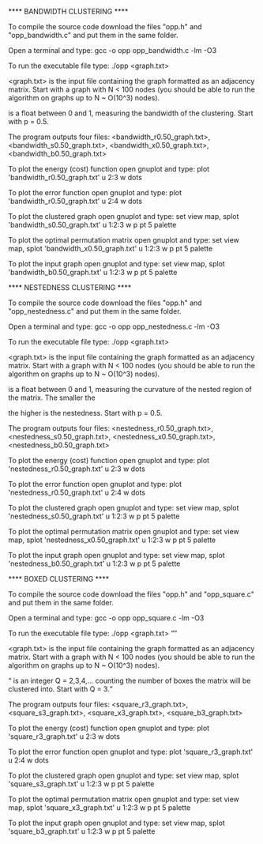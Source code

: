 **** BANDWIDTH CLUSTERING ****

To compile the source code download the files "opp.h" and "opp_bandwidth.c" and put them in the same folder. 

Open a terminal and type: gcc -o opp opp_bandwidth.c -lm -O3

To run the executable file type: ./opp <graph.txt> <p> 

<graph.txt> is the input file containing the graph formatted as an adjacency matrix. Start with a graph with N < 100 nodes (you should be able to run the algorithm on graphs up to N ~ O(10^3) nodes).
                                                                                                                    
<p> is a float between 0 and 1, measuring the bandwidth of the clustering. Start with p = 0.5. 

The program outputs four files: <bandwidth_r0.50_graph.txt>, <bandwidth_s0.50_graph.txt>, <bandwidth_x0.50_graph.txt>, <bandwidth_b0.50_graph.txt>
  
To plot the energy (cost) function open gnuplot and type: plot 'bandwidth_r0.50_graph.txt' u 2:3 w dots

To plot the error function open gnuplot and type: plot 'bandwidth_r0.50_graph.txt' u 2:4 w dots
  
To plot the clustered graph open gnuplot and type: set view map, splot 'bandwidth_s0.50_graph.txt' u 1:2:3 w p pt 5 palette
  
To plot the optimal permutation matrix open gnuplot and type: set view map, splot 'bandwidth_x0.50_graph.txt' u 1:2:3 w p pt 5 palette

To plot the input graph open gnuplot and type: set view map, splot 'bandwidth_b0.50_graph.txt' u 1:2:3 w p pt 5 palette


**** NESTEDNESS CLUSTERING ****

To compile the source code download the files "opp.h" and "opp_nestedness.c" and put them in the same folder. 

Open a terminal and type: gcc -o opp opp_nestedness.c -lm -O3

To run the executable file type: ./opp <graph.txt> <p> 

<graph.txt> is the input file containing the graph formatted as an adjacency matrix. Start with a graph with N < 100 nodes (you should be able to run the algorithm on graphs up to N ~ O(10^3) nodes).

<p> is a float between 0 and 1, measuring the curvature of the nested region of the matrix. The smaller the <p> the higher is the nestedness. Start with p = 0.5. 

The program outputs four files: <nestedness_r0.50_graph.txt>, <nestedness_s0.50_graph.txt>, <nestedness_x0.50_graph.txt>, <nestedness_b0.50_graph.txt>
  
To plot the energy (cost) function open gnuplot and type: plot 'nestedness_r0.50_graph.txt' u 2:3 w dots

To plot the error function open gnuplot and type: plot 'nestedness_r0.50_graph.txt' u 2:4 w dots
  
To plot the clustered graph open gnuplot and type: set view map, splot 'nestedness_s0.50_graph.txt' u 1:2:3 w p pt 5 palette
  
To plot the optimal permutation matrix open gnuplot and type: set view map, splot 'nestedness_x0.50_graph.txt' u 1:2:3 w p pt 5 palette

To plot the input graph open gnuplot and type: set view map, splot 'nestedness_b0.50_graph.txt' u 1:2:3 w p pt 5 palette
  
  
**** BOXED CLUSTERING ****

To compile the source code download the files "opp.h" and "opp_square.c" and put them in the same folder. 

Open a terminal and type: gcc -o opp opp_square.c -lm -O3

To run the executable file type: ./opp <graph.txt> <Q> 

<graph.txt> is the input file containing the graph formatted as an adjacency matrix. Start with a graph with N < 100 nodes (you should be able to run the algorithm on graphs up to N ~ O(10^3) nodes).

<Q> is an integer Q = 2,3,4,... counting the number of boxes the matrix will be clustered into. Start with Q = 3. 

The program outputs four files: <square_r3_graph.txt>, <square_s3_graph.txt>, <square_x3_graph.txt>, <square_b3_graph.txt>
  
To plot the energy (cost) function open gnuplot and type: plot 'square_r3_graph.txt' u 2:3 w dots

To plot the error function open gnuplot and type: plot 'square_r3_graph.txt' u 2:4 w dots
  
To plot the clustered graph open gnuplot and type: set view map, splot 'square_s3_graph.txt' u 1:2:3 w p pt 5 palette
  
To plot the optimal permutation matrix open gnuplot and type: set view map, splot 'square_x3_graph.txt' u 1:2:3 w p pt 5 palette

To plot the input graph open gnuplot and type: set view map, splot 'square_b3_graph.txt' u 1:2:3 w p pt 5 palette


